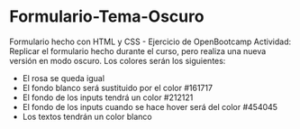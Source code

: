 # Formulario-Tema-Oscuro
Formulario hecho con HTML y CSS - Ejercicio de OpenBootcamp
Actividad: 
Replicar el formulario hecho durante el curso, pero realiza una nueva versión en modo oscuro. Los colores serán los siguientes:
* El rosa se queda igual
* El fondo blanco será sustituido por el color #161717
* El fondo de los inputs tendrá un color #212121
* El fondo de los inputs cuando se hace hover será del color #454045
* Los textos tendrán un color blanco

